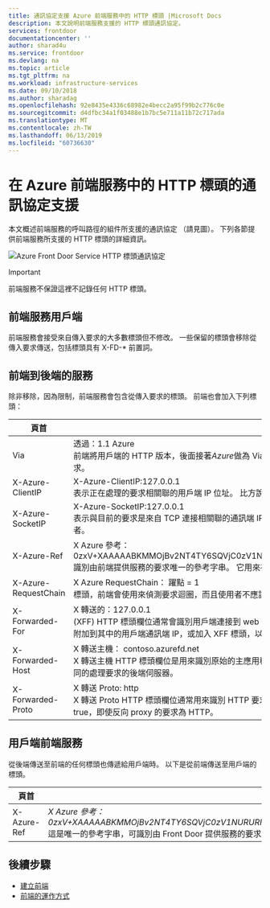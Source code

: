 ```yaml
---
title: 通訊協定支援 Azure 前端服務中的 HTTP 標頭 |Microsoft Docs
description: 本文說明前端服務支援的 HTTP 標頭通訊協定。
services: frontdoor
documentationcenter: ''
author: sharad4u
ms.service: frontdoor
ms.devlang: na
ms.topic: article
ms.tgt_pltfrm: na
ms.workload: infrastructure-services
ms.date: 09/10/2018
ms.author: sharadag
ms.openlocfilehash: 92e8435e4336c68982e4becc2a95f99b2c776c0e
ms.sourcegitcommit: d4dfbc34a1f03488e1b7bc5e711a11b72c717ada
ms.translationtype: MT
ms.contentlocale: zh-TW
ms.lasthandoff: 06/13/2019
ms.locfileid: "60736630"
---
```

# <a name="protocol-support-for-http-headers-in-azure-front-door-service"></a>在 Azure 前端服務中的 HTTP 標頭的通訊協定支援
本文概述前端服務的呼叫路徑的組件所支援的通訊協定 （請見圖）。 下列各節提供前端服務所支援的 HTTP 標頭的詳細資訊。

![Azure Front Door Service HTTP 標頭通訊協定][1]

>[!IMPORTANT]
>前端服務不保證這裡不記錄任何 HTTP 標頭。

## <a name="client-to-front-door-service"></a>前端服務用戶端
前端服務會接受來自傳入要求的大多數標頭但不修改。 一些保留的標頭會移除從傳入要求傳送，包括標頭具有 X-FD-* 前置詞。

## <a name="front-door-service-to-backend"></a>前端到後端的服務

除非移除，因為限制，前端服務會包含從傳入要求的標頭。 前端也會加入下列標頭：

| 頁首  | 範例和描述 |
| ------------- | ------------- |
| Via |  透過：1.1 Azure </br> 前端將用戶端的 HTTP 版本，後面接著*Azure*做為 Via 標頭的值。 這表示用戶端的 HTTP 版本但該大門中繼的收件者的用戶端與後端之間的要求。  |
| X-Azure-ClientIP | X-Azure-ClientIP:127.0.0.1 </br> 表示正在處理的要求相關聯的用戶端 IP 位址。 比方說，來自 proxy 的要求可能會將 X-轉送標頭來指出原始呼叫端的 IP 位址。 |
| X-Azure-SocketIP |  X-Azure-SocketIP:127.0.0.1 </br> 表示與目前的要求是來自 TCP 連接相關聯的通訊端 IP 位址。 要求的用戶端 IP 位址可能會無法等於其通訊端 IP 位址，因為它將會任意覆寫使用者。|
| X-Azure-Ref |  X Azure 參考：0zxV+XAAAAABKMMOjBv2NT4TY6SQVjC0zV1NURURHRTA2MTkANDM3YzgyY2QtMzYwYS00YTU0LTk0YzMtNWZmNzA3NjQ3Nzgz </br> 識別由前端提供服務的要求唯一的參考字串。 它用來存取記錄檔中搜尋和重要的疑難排解。|
| X-Azure-RequestChain |  X Azure RequestChain： 躍點 = 1 </br> 標頭，前端會使用來偵測要求迴圈，而且使用者不應該相依於它。 |
| X-Forwarded-For | X 轉送的：127.0.0.1 </br> (XFF) HTTP 標頭欄位通常會識別用戶端連接到 web 伺服器，透過 HTTP proxy 或負載平衡器的原始 IP 位址。 如果沒有現有的 XFF 標頭，大門附加到其中的用戶端通訊端 IP，或加入 XFF 標頭，以用戶端通訊端的 IP。 |
| X-Forwarded-Host | X 轉送主機： contoso.azurefd.net </br> X 轉送主機 HTTP 標頭欄位是用來識別原始的主應用程式主機的 HTTP 要求標頭中的用戶端所要求的常見方式。 這是因為大門的主機名稱可能不同的處理要求的後端伺服器。 |
| X-Forwarded-Proto | X 轉送 Proto: http </br> X 轉送 Proto HTTP 標頭欄位通常用來識別 HTTP 要求的原始通訊協定，因為大門，根據組態，可能會與後端使用 HTTPS 進行通訊。 這是 true，即使反向 proxy 的要求為 HTTP。 |

## <a name="front-door-service-to-client"></a>用戶端前端服務

從後端傳送至前端的任何標頭也傳遞給用戶端時。 以下是從前端傳送至用戶端的標頭。

| 頁首  | 範例 |
| ------------- | ------------- |
| X-Azure-Ref |  *X Azure 參考：0zxV+XAAAAABKMMOjBv2NT4TY6SQVjC0zV1NURURHRTA2MTkANDM3YzgyY2QtMzYwYS00YTU0LTk0YzMtNWZmNzA3NjQ3Nzgz* </br> 這是唯一的參考字串，可識別由 Front Door 提供服務的要求。 這是很重要的疑難排解，因為它用來存取記錄檔中搜尋。|

## <a name="next-steps"></a>後續步驟

- [建立前端](quickstart-create-front-door.md)
- [前端的運作方式](front-door-routing-architecture.md)

<!--Image references-->
[1]: ./media/front-door-http-headers-protocol/front-door-protocol-summary.png